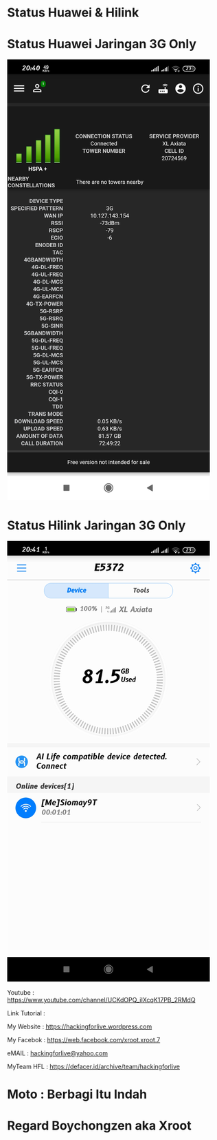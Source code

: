 # Status Huawei & Hilink

# Status Huawei Jaringan 3G Only
![be](https://raw.githubusercontent.com/boychongzen18/hilink_huaweimanager/main/huawei.jpg)

# Status Hilink Jaringan 3G Only
![be](https://raw.githubusercontent.com/boychongzen18/hilink_huaweimanager/main/hilink.jpg)

 Youtube      : https://www.youtube.com/channel/UCKdOPQ_iIXcqK17PB_2RMdQ

Link Tutorial : 

My Website    : https://hackingforlive.wordpress.com

My Facebok    : https://web.facebook.com/xroot.xroot.7

eMAIL         : hackingforlive@yahoo.com      

MyTeam HFL    : https://defacer.id/archive/team/hackingforlive

# Moto : Berbagi Itu Indah

# Regard Boychongzen aka Xroot
